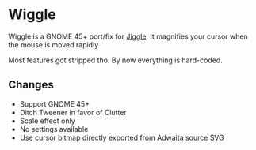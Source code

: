 # Wiggle

Wiggle is a GNOME 45+ port/fix for [Jiggle](https://github.com/jeffchannell/jiggle). It magnifies your cursor when the mouse is moved rapidly.

Most features got stripped tho. By now everything is hard-coded.

## Changes

- Support GNOME 45+
- Ditch Tweener in favor of Clutter
- Scale effect only
- No settings available
- Use cursor bitmap directly exported from Adwaita source SVG
